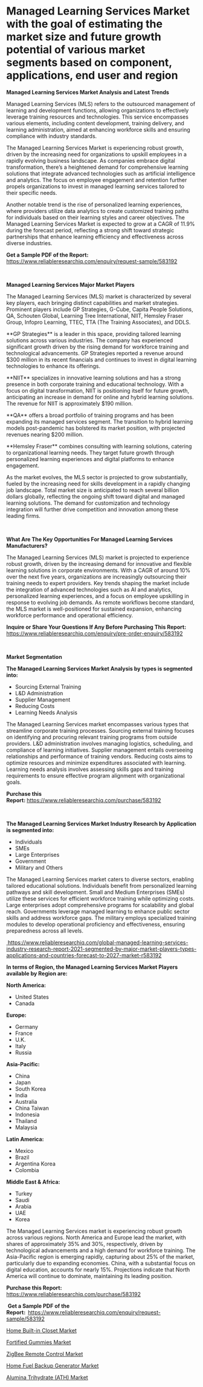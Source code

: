 <p><h1>Managed Learning Services Market with the goal of estimating the market size and future growth potential of various market segments based on component, applications, end user and region</h1></p><p><strong>Managed Learning Services Market Analysis and Latest Trends</strong></p>
<p><p>Managed Learning Services (MLS) refers to the outsourced management of learning and development functions, allowing organizations to effectively leverage training resources and technologies. This service encompasses various elements, including content development, training delivery, and learning administration, aimed at enhancing workforce skills and ensuring compliance with industry standards.</p><p>The Managed Learning Services Market is experiencing robust growth, driven by the increasing need for organizations to upskill employees in a rapidly evolving business landscape. As companies embrace digital transformation, there’s a heightened demand for comprehensive learning solutions that integrate advanced technologies such as artificial intelligence and analytics. The focus on employee engagement and retention further propels organizations to invest in managed learning services tailored to their specific needs.</p><p>Another notable trend is the rise of personalized learning experiences, where providers utilize data analytics to create customized training paths for individuals based on their learning styles and career objectives. The Managed Learning Services Market is expected to grow at a CAGR of 11.9% during the forecast period, reflecting a strong shift toward strategic partnerships that enhance learning efficiency and effectiveness across diverse industries.</p></p>
<p><strong>Get a Sample PDF of the Report:&nbsp;</strong> <a href="https://www.reliableresearchiq.com/enquiry/request-sample/583192?utm_campaign=123&utm_medium=2&utm_source=Github&utm_content=ia&utm_term=28092024&utm_id=managed-learning-services">https://www.reliableresearchiq.com/enquiry/request-sample/583192</a></p>
<p>&nbsp;</p>
<p><strong>Managed Learning Services Major Market Players</strong></p>
<p><p>The Managed Learning Services (MLS) market is characterized by several key players, each bringing distinct capabilities and market strategies. Prominent players include GP Strategies, G-Cube, Capita People Solutions, QA, Schouten Global, Learning Tree International, NIIT, Hemsley Fraser Group, Infopro Learning, TTEC, TTA (The Training Associates), and DDLS.</p><p>**GP Strategies** is a leader in this space, providing tailored learning solutions across various industries. The company has experienced significant growth driven by the rising demand for workforce training and technological advancements. GP Strategies reported a revenue around $300 million in its recent financials and continues to invest in digital learning technologies to enhance its offerings.</p><p>**NIIT** specializes in innovative learning solutions and has a strong presence in both corporate training and educational technology. With a focus on digital transformation, NIIT is positioning itself for future growth, anticipating an increase in demand for online and hybrid learning solutions. The revenue for NIIT is approximately $190 million.</p><p>**QA** offers a broad portfolio of training programs and has been expanding its managed services segment. The transition to hybrid learning models post-pandemic has bolstered its market position, with projected revenues nearing $200 million. </p><p>**Hemsley Fraser** combines consulting with learning solutions, catering to organizational learning needs. They target future growth through personalized learning experiences and digital platforms to enhance engagement.</p><p>As the market evolves, the MLS sector is projected to grow substantially, fueled by the increasing need for skills development in a rapidly changing job landscape. Total market size is anticipated to reach several billion dollars globally, reflecting the ongoing shift toward digital and managed learning solutions. The demand for customization and technology integration will further drive competition and innovation among these leading firms.</p></p>
<p>&nbsp;</p>
<p><strong>What Are The Key Opportunities For Managed Learning Services Manufacturers?</strong></p>
<p><p>The Managed Learning Services (MLS) market is projected to experience robust growth, driven by the increasing demand for innovative and flexible learning solutions in corporate environments. With a CAGR of around 10% over the next five years, organizations are increasingly outsourcing their training needs to expert providers. Key trends shaping the market include the integration of advanced technologies such as AI and analytics, personalized learning experiences, and a focus on employee upskilling in response to evolving job demands. As remote workflows become standard, the MLS market is well-positioned for sustained expansion, enhancing workforce performance and operational efficiency.</p></p>
<p><strong>Inquire or Share Your Questions If Any Before Purchasing This Report:</strong> <a href="https://www.reliableresearchiq.com/enquiry/pre-order-enquiry/583192?utm_campaign=123&utm_medium=2&utm_source=Github&utm_content=ia&utm_term=28092024&utm_id=managed-learning-services">https://www.reliableresearchiq.com/enquiry/pre-order-enquiry/583192</a></p>
<p>&nbsp;</p>
<p><strong>Market Segmentation</strong></p>
<p><strong>The Managed Learning Services Market Analysis by types is segmented into:</strong></p>
<p><ul><li>Sourcing External Training</li><li>L&D Administration</li><li>Supplier Management</li><li>Reducing Costs</li><li>Learning Needs Analysis</li></ul></p>
<p><p>The Managed Learning Services market encompasses various types that streamline corporate training processes. Sourcing external training focuses on identifying and procuring relevant training programs from outside providers. L&D administration involves managing logistics, scheduling, and compliance of learning initiatives. Supplier management entails overseeing relationships and performance of training vendors. Reducing costs aims to optimize resources and minimize expenditures associated with learning. Learning needs analysis involves assessing skills gaps and training requirements to ensure effective program alignment with organizational goals.</p></p>
<p><strong>Purchase this Report:&nbsp;</strong><a href="https://www.reliableresearchiq.com/purchase/583192?utm_campaign=123&utm_medium=2&utm_source=Github&utm_content=ia&utm_term=28092024&utm_id=managed-learning-services">https://www.reliableresearchiq.com/purchase/583192</a></p>
<p>&nbsp;</p>
<p><strong>The Managed Learning Services Market Industry Research by Application is segmented into:</strong></p>
<p><ul><li>Individuals</li><li>SMEs</li><li>Large Enterprises</li><li>Government</li><li>Military and Others</li></ul></p>
<p><p>The Managed Learning Services market caters to diverse sectors, enabling tailored educational solutions. Individuals benefit from personalized learning pathways and skill development. Small and Medium Enterprises (SMEs) utilize these services for efficient workforce training while optimizing costs. Large enterprises adopt comprehensive programs for scalability and global reach. Governments leverage managed learning to enhance public sector skills and address workforce gaps. The military employs specialized training modules to develop operational proficiency and effectiveness, ensuring preparedness across all levels.</p></p>
<p><a href="https://www.reliableresearchiq.com/global-managed-learning-services-industry-research-report-2021-segmented-by-major-market-players-types-applications-and-countries-forecast-to-2027-market-r583192?utm_campaign=123&utm_medium=2&utm_source=Github&utm_content=ia&utm_term=28092024&utm_id=managed-learning-services">&nbsp;https://www.reliableresearchiq.com/global-managed-learning-services-industry-research-report-2021-segmented-by-major-market-players-types-applications-and-countries-forecast-to-2027-market-r583192</a></p>
<p><strong>In terms of Region, the Managed Learning Services Market Players available by Region are:</strong></p>
<p>
    <p> <strong> North America: </strong>
        <ul>
            <li>United States</li>
            <li>Canada</li>
        </ul>
        </p> 
    <p> <strong> Europe: </strong>
        <ul>
            <li>Germany</li>
            <li>France</li>
            <li>U.K.</li>
            <li>Italy</li>
            <li>Russia</li>
        </ul>
        </p> 
    <p> <strong> Asia-Pacific: </strong>
        <ul>
            <li>China</li>
            <li>Japan</li>
            <li>South Korea</li>
            <li>India</li>
            <li>Australia</li>
            <li>China Taiwan</li>
            <li>Indonesia</li>
            <li>Thailand</li>
            <li>Malaysia</li>
        </ul>
        </p> 
    <p> <strong> Latin America: </strong>
        <ul>
            <li>Mexico</li>
            <li>Brazil</li>
            <li>Argentina Korea</li>
            <li>Colombia</li>
        </ul>
        </p> 
    <p> <strong> Middle East & Africa: </strong>
        <ul>
            <li>Turkey</li>
            <li>Saudi</li>
            <li>Arabia</li>
            <li>UAE</li>
            <li>Korea</li>
        </ul>
    </p>
    </p>
<p><p>The Managed Learning Services market is experiencing robust growth across various regions. North America and Europe lead the market, with shares of approximately 35% and 30%, respectively, driven by technological advancements and a high demand for workforce training. The Asia-Pacific region is emerging rapidly, capturing about 25% of the market, particularly due to expanding economies. China, with a substantial focus on digital education, accounts for nearly 15%. Projections indicate that North America will continue to dominate, maintaining its leading position.</p></p>
<p><strong>Purchase this Report: </strong><a href="https://www.reliableresearchiq.com/purchase/583192?utm_campaign=123&utm_medium=2&utm_source=Github&utm_content=ia&utm_term=28092024&utm_id=managed-learning-services">https://www.reliableresearchiq.com/purchase/583192</a></p>
<p>&nbsp;<strong>Get a Sample PDF of the Report:&nbsp;&nbsp;</strong><a href="https://www.reliableresearchiq.com/enquiry/request-sample/583192?utm_campaign=123&utm_medium=2&utm_source=Github&utm_content=ia&utm_term=28092024&utm_id=managed-learning-services">https://www.reliableresearchiq.com/enquiry/request-sample/583192</a></p>
<p><strong></strong></p>
<p><p><a href="https://issuu.com/reportprime-2/docs/home-built-in-closet-market-size-20_c8960b677f8e04?utm_campaign=123&utm_medium=2&utm_source=Github&utm_content=ia&utm_term=28092024&utm_id=managed-learning-services">Home Built-in Closet Market</a></p><p><a href="https://www.linkedin.com/pulse/global-fortified-gummies-market-trends-analysis-future-eicxf?utm_campaign=123&utm_medium=2&utm_source=Github&utm_content=ia&utm_term=28092024&utm_id=managed-learning-services">Fortified Gummies Market</a></p><p><a href="https://www.linkedin.com/pulse/pioneering-growth-analyzing-global-zigbee-remote-control-market-isnjf?utm_campaign=123&utm_medium=2&utm_source=Github&utm_content=ia&utm_term=28092024&utm_id=managed-learning-services">ZigBee Remote Control Market</a></p><p><a href="https://issuu.com/reportprime-2/docs/home-fuel-backup-generator-market-s_b2f27a7a255d36?utm_campaign=123&utm_medium=2&utm_source=Github&utm_content=ia&utm_term=28092024&utm_id=managed-learning-services">Home Fuel Backup Generator Market</a></p><p><a href="https://github.com/ArnisaLeka575/Market-Research-Report-List-1/blob/main/alumina-trihydrate-ath-market.md?utm_campaign=123&utm_medium=2&utm_source=Github&utm_content=ia&utm_term=28092024&utm_id=managed-learning-services">Alumina Trihydrate (ATH) Market</a></p></p>